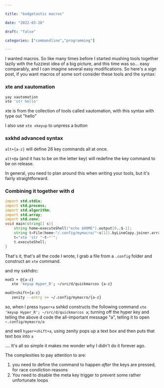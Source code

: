 ```yaml
---

title: "bodgetastic macros"

date: "2022-03-28"

draft: "false"

categories: ["commandline","programming"]

---
```

I wanted macros. So like many times before I started mushing tools together lazily with the fuzziest idea of a big picture, and this time was so... easy comparably, and I can imagine several easy modifications. So here's a sign post, if you want macros of some sort consider these tools and the syntax:

### xte and xautomation
```bash
yay xautomation
xte 'str hello'
```
xte is from the collection of tools called xautomation, with this syntax with type out "hello"

I also use `xte xkeyup` to unpress a button

### sxkhd advanced syntax

`alt+{a-z}` will define 26 key commands all at once.

`alt+@a` (and it has to be on the letter key) will redefine the key command to be on release.

In general, you need to plan around this when writing your tools, but it's fairly straightforward.

### Combining it together with d

```d
import std.stdio;
import std.process;
import std.algorithm;
import std.array;
import std.conv;
void main(string[] s){
	string home=executeShell("echo $HOME").output[0..$-1];
	string t=File(home~"/.config/mymacro/"~s[1]).byLineCopy.joiner.array.to!string;
	t="xte 'str "~t~"'";
	t.executeShell;
}
```

That's it, that's all the code I wrote, I grab a file from a `.config` folder and construct an `xte` command.

and my sxkhdrc:
```bash
mod3 + @{a-z}
   xte 'keyup Hyper_R'; ~/src/d/quickmarcos {a-z}

mod3+shift+{a-z}
   zenity --entry >> ~/.config/mymacro/{a-z}
```

so, when I press `hyper+a` sxhkd constructs the following command
`xte 'keyup Hyper_R'; ~/src/d/quickmarcos a`; turning off the hyper key and telling the above d code the all-important message "a", telling it to open `~.config/mymacro/a`

and well `hyper+shift+a`, using zenity pops up a text box and then puts that text box into `a`

.... It's all so simple it makes me wonder why I didn't do it forever ago.

The complexities to pay attention to are:

1. you need to define the command to happen *after* the keys are pressed, for race condiction reasons
2. You need to disable the meta key trigger to prevent some rather unfortunate loops